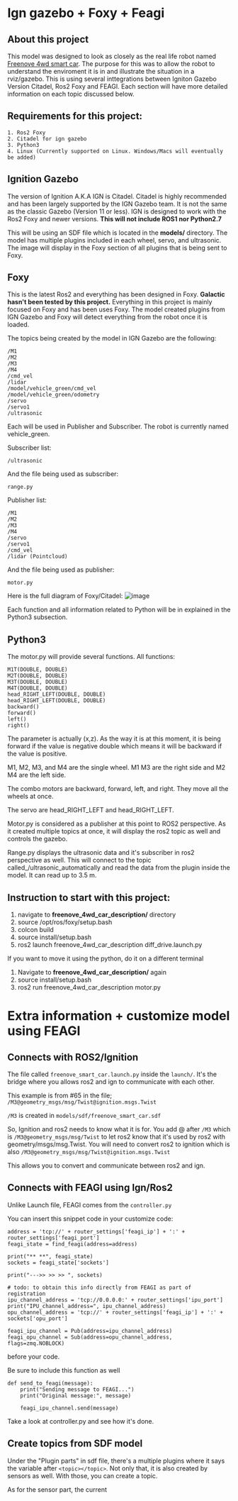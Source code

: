 # Ign gazebo + Foxy + Feagi
## About this project
This model was designed to look as closely as the real life robot named [Freenove 4wd smart car](https://www.amazon.com/Freenove-Raspberry-Tracking-Avoidance-Ultrasonic/dp/B07YD2LT9D).
The purpose for this was to allow the robot to understand the enviroment it is in and illustrate the situation in a rviz/gazebo.  This is using several inttegrations between Igniton Gazebo Version Citadel, Ros2 Foxy and FEAGI. Each section will have more detailed information on each topic discussed below.

## Requirements for this project:
```
1. Ros2 Foxy
2. Citadel for ign gazebo
3. Python3 
4. Linux (Currently supported on Linux. Windows/Macs will eventually be added)
```

## Ignition Gazebo
The version of Ignition A.K.A IGN is Citadel. Citadel is highly recommended and has been largely supported by the IGN Gazebo team. It is not the same as the classic Gazebo (Version 11 or less). IGN is designed to work with the Ros2 Foxy and newer versions. **This will not include ROS1 nor Python2.7**

This will be using an SDF file which is located in the __models/__ directory. The model has multiple plugins included in each wheel, servo, and ultrasonic. The image will display in the Foxy section of all plugins that is being sent to Foxy.

## Foxy
This is the latest Ros2 and everything has been designed in Foxy. **Galactic hasn't been tested by this project.**
Everything in this project is mainly focused on Foxy and has been uses Foxy. The model created plugins from IGN Gazebo and Foxy will detect everything from the robot once it is loaded. 

The topics being created by the model in IGN Gazebo are the following:
```
/M1
/M2
/M3
/M4
/cmd_vel
/lidar
/model/vehicle_green/cmd_vel
/model/vehicle_green/odometry
/servo
/servo1
/ultrasonic
```

Each will be used in Publisher and Subscriber. The robot is currently named vehicle_green. 

Subscriber list:
```
/ultrasonic
```

And the file being used as subscriber:
```
range.py
```

Publisher list:
```
/M1
/M2
/M3
/M4
/servo
/servo1
/cmd_vel
/lidar (Pointcloud)
```

And the file being used as publisher:
```
motor.py
```

Here is the full diagram of Foxy/Citadel:
![image](https://user-images.githubusercontent.com/65916520/132761385-42e3c8c0-43e9-4e9c-9a52-96142438b023.png)

Each function and all information related to Python will be in explained in the Python3 subsection.


## Python3
The motor.py will provide several functions.
All functions:
```
M1T(DOUBLE, DOUBLE)
M2T(DOUBLE, DOUBLE)
M3T(DOUBLE, DOUBLE)
M4T(DOUBLE, DOUBLE)
head_RIGHT_LEFT(DOUBLE, DOUBLE)
head_RIGHT_LEFT(DOUBLE, DOUBLE)
backward()
forward()
left()
right()
```

The parameter is actually (x,z). As the way it is at this moment, it is being forward if the value is negative double which means it will be backward if the value is positive.

M1, M2, M3, and M4 are the single wheel. M1 M3 are the right side and M2 M4 are the left side.

The combo motors are backward, forward, left, and right. They move all the wheels at once.

The servo are head_RIGHT_LEFT and head_RIGHT_LEFT. 

Motor.py is considered as a publisher at this point to ROS2 perspective. As it created multiple topics at once, it will display the ros2 topic as well and controls the gazebo. 

Range.py displays the ultrasonic data and it's subscriber in ros2 perspective as well. This will connect to the topic called_/ultrasonic_automatically and read the data from the plugin inside the model. It can read up to 3.5 m.



## Instruction to start with this project:

1. navigate to __freenove_4wd_car_description/__ directory
2. source /opt/ros/foxy/setup.bash
3. colcon build
4. source install/setup.bash
5. ros2 launch freenove_4wd_car_description diff_drive.launch.py

If you want to move it using the python, do it on a different terminal
1. Navigate to __freenove_4wd_car_description/__ again
2. source install/setup.bash
3. ros2 run freenove_4wd_car_description motor.py

# Extra information + customize model using FEAGI

## Connects with ROS2/Ignition
The file called `freenove_smart_car.launch.py` inside the `launch/`. It's the bridge where you allows ros2 and ign to communicate with each other.

This example is from #65 in the file;
`/M3@geometry_msgs/msg/Twist@ignition.msgs.Twist` 

`/M3` is created in `models/sdf/freenove_smart_car.sdf`

So, Ignition and ros2 needs to know what it is for. You add @ after `/M3` which is `/M3@geometry_msgs/msg/Twist` to let ros2 know that it's used by ros2 with geometry/msgs/msg.Twist. You will need to convert ros2 to ignition which is also `/M3@geometry_msgs/msg/Twist@ignition.msgs.Twist`

This allows you to convert and communicate between ros2 and ign. 


## Connects with FEAGI using Ign/Ros2
Unlike Launch file, FEAGI comes from the `controller.py`

You can insert this snippet code in your customize code:
```
address = 'tcp://' + router_settings['feagi_ip'] + ':' + router_settings['feagi_port']
feagi_state = find_feagi(address=address)

print("** **", feagi_state)
sockets = feagi_state['sockets']

print("--->> >> >> ", sockets)

# todo: to obtain this info directly from FEAGI as part of registration
ipu_channel_address = 'tcp://0.0.0.0:' + router_settings['ipu_port']
print("IPU_channel_address=", ipu_channel_address)
opu_channel_address = 'tcp://' + router_settings['feagi_ip'] + ':' + sockets['opu_port']

feagi_ipu_channel = Pub(address=ipu_channel_address)
feagi_opu_channel = Sub(address=opu_channel_address, flags=zmq.NOBLOCK)
```

before your code.

Be sure to include this function as well
```
def send_to_feagi(message):
    print("Sending message to FEAGI...")
    print("Original message:", message)

    feagi_ipu_channel.send(message)
```

Take a look at controller.py and see how it's done.

## Create topics from SDF model
Under the "Plugin parts" in sdf file, there's a multiple plugins where it says the variable after `<topic></topic>`. Not only that, it is also created by sensors as well. With those, you can create a topic. 

As for the sensor part, the current 

